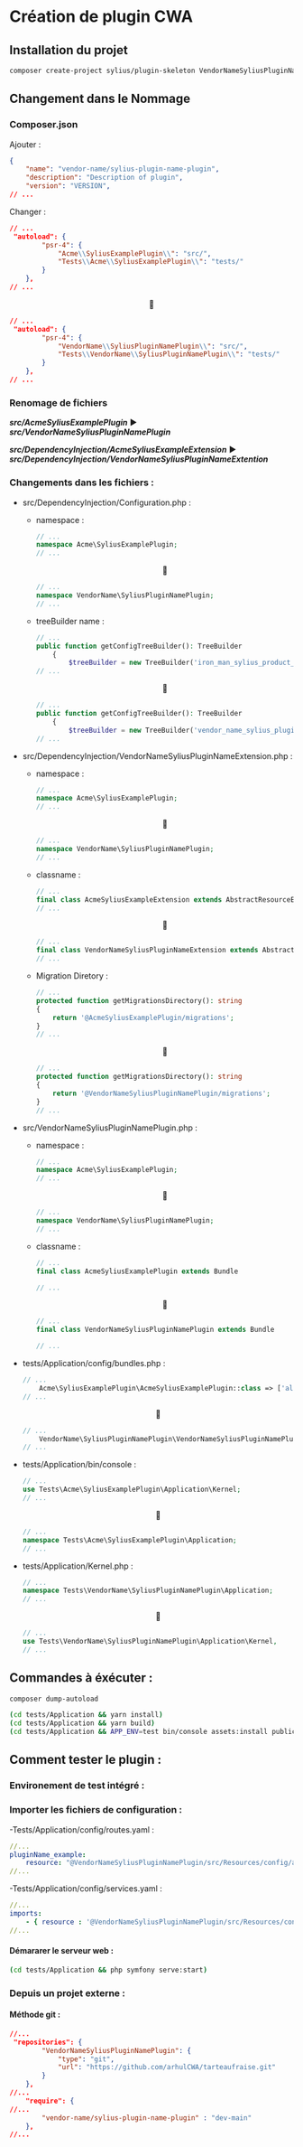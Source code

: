 # Création de plugin CWA

## Installation du projet

```bash
composer create-project sylius/plugin-skeleton VendorNameSyliusPluginNamePlugin
```

## Changement dans le Nommage

### Composer.json

Ajouter :
```json
{
    "name": "vendor-name/sylius-plugin-name-plugin",
    "description": "Description of plugin",
    "version": "VERSION",
// ...
```

Changer :
```json
// ...
 "autoload": {
        "psr-4": {
            "Acme\\SyliusExamplePlugin\\": "src/",
            "Tests\\Acme\\SyliusExamplePlugin\\": "tests/"
        }
    },
// ...
```
<div style="text-align: center"> 🔽 </div>

```json
// ...
 "autoload": {
        "psr-4": {
            "VendorName\\SyliusPluginNamePlugin\\": "src/",
            "Tests\\VendorName\\SyliusPluginNamePlugin\\": "tests/"
        }
    },
// ...
```

### Renomage de fichiers

**_src/AcmeSyliusExamplePlugin_** ▶️ **_src/VendorNameSyliusPluginNamePlugin_**

**_src/DependencyInjection/AcmeSyliusExampleExtension_** ▶️ **_src/DependencyInjection/VendorNameSyliusPluginNameExtention_**

### Changements dans les fichiers :

- src/DependencyInjection/Configuration.php :

    - namespace :
        ```php
        // ...
        namespace Acme\SyliusExamplePlugin;
        // ...
        ```
        <div style="text-align: center"> 🔽 </div>

        ```php
        // ...
        namespace VendorName\SyliusPluginNamePlugin;
        // ...
        ```

    - treeBuilder name :

        ```php
        // ...
        public function getConfigTreeBuilder(): TreeBuilder
            {
                $treeBuilder = new TreeBuilder('iron_man_sylius_product_on_demand_plugin');
        // ...
        ```
        <div style="text-align: center"> 🔽 </div>

        ```php
        // ...
        public function getConfigTreeBuilder(): TreeBuilder
            {
                $treeBuilder = new TreeBuilder('vendor_name_sylius_plugin_name_plugin');
        // ...
        ```

- src/DependencyInjection/VendorNameSyliusPluginNameExtension.php :
    - namespace :
        ```php
        // ...
        namespace Acme\SyliusExamplePlugin;
        // ...
        ```
        <div style="text-align: center"> 🔽 </div>

        ```php
        // ...
        namespace VendorName\SyliusPluginNamePlugin;
        // ...
        ```
    - classname :
        ```php
        // ...
        final class AcmeSyliusExampleExtension extends AbstractResourceExtension implements PrependExtensionInterface
        // ...
        ```
        <div style="text-align: center"> 🔽 </div>

        ```php
        // ...
        final class VendorNameSyliusPluginNameExtension extends AbstractResourceExtension implements PrependExtensionInterface
        // ...
        ```
    - Migration Diretory :
        ```php
        // ...
        protected function getMigrationsDirectory(): string
        {
            return '@AcmeSyliusExamplePlugin/migrations';
        }
        // ...
        ```

        <div style="text-align: center"> 🔽 </div>

        ```php
        // ...
        protected function getMigrationsDirectory(): string
        {
            return '@VendorNameSyliusPluginNamePlugin/migrations';
        }
        // ...
        ```
- src/VendorNameSyliusPluginNamePlugin.php :
    - namespace :
        ```php
        // ...
        namespace Acme\SyliusExamplePlugin;
        // ...
        ```
        <div style="text-align: center"> 🔽 </div>

        ```php
        // ...
        namespace VendorName\SyliusPluginNamePlugin;
        // ...
        ```
    - classname :
        ```php
        // ...
        final class AcmeSyliusExamplePlugin extends Bundle
  
        // ...
        ```
        <div style="text-align: center"> 🔽 </div>

        ```php
        // ...
        final class VendorNameSyliusPluginNamePlugin extends Bundle
  
        // ...
        ```

- tests/Application/config/bundles.php :
    ```php
    // ...
        Acme\SyliusExamplePlugin\AcmeSyliusExamplePlugin::class => ['all' => true],
    // ...
    ```

    <div style="text-align: center"> 🔽 </div>

    ```php
    // ...
        VendorName\SyliusPluginNamePlugin\VendorNameSyliusPluginNamePlugin::class => ['all' => true],
    // ...
    ```

- tests/Application/bin/console :
    ```php
    // ...
    use Tests\Acme\SyliusExamplePlugin\Application\Kernel;
    // ...
    ```

    <div style="text-align: center"> 🔽 </div>

    ```php
    // ...
    namespace Tests\Acme\SyliusExamplePlugin\Application;
    // ...
    ```

- tests/Application/Kernel.php :
    ```php
    // ...
    namespace Tests\VendorName\SyliusPluginNamePlugin\Application;
    // ...
    ```

    <div style="text-align: center"> 🔽 </div>

    ```php
    // ...
    use Tests\VendorName\SyliusPluginNamePlugin\Application\Kernel,
    // ...
    ```





## Commandes à éxécuter  :

```bash
composer dump-autoload
```

```bash
(cd tests/Application && yarn install)
(cd tests/Application && yarn build)
(cd tests/Application && APP_ENV=test bin/console assets:install public)
```




## Comment tester le plugin :

### Environement de test intégré :

### Importer les fichiers de configuration :

-Tests/Application/config/routes.yaml :
```yaml
//...
pluginName_example:
    resource: "@VendorNameSyliusPluginNamePlugin/src/Resources/config/app/routing.yaml"
//...
```

-Tests/Application/config/services.yaml :
```yaml
//...
imports:
    - { resource : '@VendorNameSyliusPluginNamePlugin/src/Resources/config/app/services.yaml'}
//...
```

#### Démararer le serveur web :

```bash
(cd tests/Application && php symfony serve:start)
```

### Depuis un projet externe :

#### Méthode git :

```json
//...
 "repositories": {
        "VendorNameSyliusPluginNamePlugin": {
            "type": "git",
            "url": "https://github.com/arhulCWA/tarteaufraise.git"
        }
    },
//...
    "require": {
//...
        "vendor-name/sylius-plugin-name-plugin" : "dev-main"
    },
//...
```
